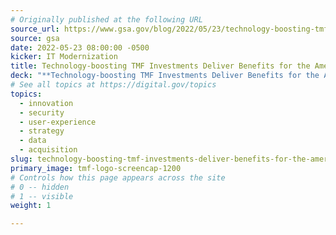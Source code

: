 ```yaml
---
# Originally published at the following URL
source_url: https://www.gsa.gov/blog/2022/05/23/technology-boosting-tmf-investments-deliver-benefits-for-the-american-public
source: gsa
date: 2022-05-23 08:00:00 -0500
kicker: IT Modernization
title: Technology-boosting TMF Investments Deliver Benefits for the American Public
deck: "**Technology-boosting TMF Investments Deliver Benefits for the American Public**&mdash;The Technology Modernization Fund (TMF) is working to transform the way the government uses technology to deliver for the American public in an equitable, secure and user-friendly way. It strategically invests in priority IT modernization projects that are aligned with the fast pace of changing technology and agency needs. Here are a few examples of how the TMF has invested in multiple projects that are helping many agencies deliver what people need when they need."
# See all topics at https://digital.gov/topics
topics:
  - innovation
  - security
  - user-experience
  - strategy
  - data
  - acquisition
slug: technology-boosting-tmf-investments-deliver-benefits-for-the-american-public
primary_image: tmf-logo-screencap-1200
# Controls how this page appears across the site
# 0 -- hidden
# 1 -- visible
weight: 1

---
```

